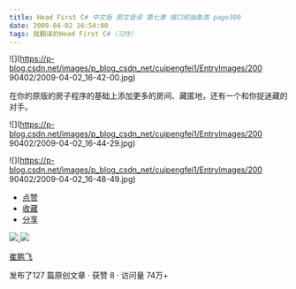 ```yaml
---
title: Head First C# 中文版 图文皆译 第七章 接口和抽象类 page300
date: 2009-04-02 16:54:00
tags: 我翻译的Head First C#（习作）
---
```

![](https://p-blog.csdn.net/images/p_blog_csdn_net/cuipengfei1/EntryImages/200
90402/2009-04-02_16-42-00.jpg)

在你的原版的房子程序的基础上添加更多的房间、藏匿地，还有一个和你捉迷藏的对手。

![](https://p-blog.csdn.net/images/p_blog_csdn_net/cuipengfei1/EntryImages/200
90402/2009-04-02_16-44-29.jpg)

![](https://p-blog.csdn.net/images/p_blog_csdn_net/cuipengfei1/EntryImages/200
90402/2009-04-02_16-48-49.jpg)

  * [ 点赞  ](javascript:;)
  * [ 收藏  ](javascript:;)
  * [ 分享 ](javascript:;)

[ ![](https://profile.csdnimg.cn/5/2/5/3_cuipengfei1)
![](https://g.csdnimg.cn/static/user-reg-year/1x/11.png)
](https://blog.csdn.net/cuipengfei1)

[ 崔鹏飞 ](https://blog.csdn.net/cuipengfei1)

发布了127 篇原创文章  ·  获赞 8  ·  访问量 74万+

